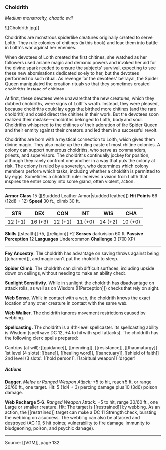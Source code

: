 ### Choldrith
_Medium monstrosity, chaotic evil_

![[Choldrith.jpg]]

Choldriths are monstrous spiderlike creatures originally created to serve Lolth. They rule colonies of chitines (in this book) and lead them into battle in Lolth's war against her enemies.

When devotees of Lolth created the first chitines, she watched as her followers used arcane magic and demonic powers and invoked her aid for the divine spark needed to ensure the subjects' survival, expecting to see these new abominations dedicated solely to her, but the devotees performed no such ritual. As revenge for the devotees' betrayal, the Spider Queen manipulated the creation rituals so that they sometimes created choldriths instead of chitines.

At first, these devotees were unaware that the new creatures, which they dubbed choldriths, were signs of Lolth's wrath. Instead, they were pleased, because choldriths could lay eggs that birthed more chitines (and the rare choldrith) and could direct the chitines in their work. But the devotees soon realized their mistake—choldriths belonged to Lolth, body and soul. Choldriths whispered to the chitines of their adoration of the Spider Queen and their enmity against their creators, and led them in a successful revolt.

Choldriths are born with a mystical connection to Lolth, which gives them divine magic. They also make up the ruling caste of most chitine colonies. A colony can support numerous choldriths, who serve as commanders, priests, and supervisors. The choldriths continually jockey for position, although they rarely confront one another in a way that puts the colony at risk. The colony is ruled by a sovereign, who determines which colony members perform which tasks, including whether a choldrith is permitted to lay eggs. Sometimes a choldrith ruler receives a vision from Lolth that inspires the entire colony into some grand, often violent, action.



---

**Armor Class** 15 ([[Studded Leather Armor|studded leather]])
**Hit Points** 66 (12d8 + 12)
**Speed** 30 ft., climb 30 ft.

| STR     | DEX     | CON     | INT     | WIS     | CHA     |
|---------|---------|---------|---------|---------|---------|
| 12 (+1) | 16 (+3) | 12 (+1) | 11 (+0) | 14 (+2) | 10 (+0) |

**Skills** [[stealth]] +5, [[religion]] +2
**Senses** darkvision 60 ft.
**Passive Perception** 12
**Languages** Undercommon
**Challenge** 3 (700 XP)

---

**Fey Ancestry**. The choldrith has advantage on saving throws against being [[charmed]], and magic can't put the choldrith to sleep.

**Spider Climb**. The choldrith can climb difficult surfaces, including upside down on ceilings, without needing to make an ability check.

**Sunlight Sensitivity**. While in sunlight, the choldrith has disadvantage on attack rolls, as well as on Wisdom ([[Perception]]) checks that rely on sight.

**Web Sense**. While in contact with a web, the choldrith knows the exact location of any other creature in contact with the same web.

**Web Walker**. The choldrith ignores movement restrictions caused by webbing.

**Spellcasting.** The choldrith is a 4th-level spellcaster. Its spellcasting ability is Wisdom (spell save DC 12, +4 to hit with spell attacks). The choldrith has the following cleric spells prepared:

Cantrips (at will): [[guidance]], [[mending]], [[resistance]], [[thaumaturgy]]
1st level (4 slots): [[bane]], [[healing word]], [[sanctuary]], [[shield of faith]]
2nd level (3 slots): [[hold person]], [[spiritual weapon]] (dagger)

##### Actions
**Dagger**. _Melee or Ranged Weapon Attack:_ +5 to hit, reach 5 ft. or range 20/60 ft., one target. Hit: 5 (1d4 + 3) piercing damage plus 10 (3d6) poison damage.

**Web Recharge 5-6**. _Ranged Weapon Attack:_ +5 to hit, range 30/60 ft., one Large or smaller creature. Hit: The target is [[restrained]] by webbing. As an action, the [[restrained]] target can make a DC 11 Strength check, bursting the webbing on a success. The webbing can also be attacked and destroyed (AC 10; 5 hit points; vulnerability to fire damage; immunity to bludgeoning, poison, and psychic damage).


---

Source: [[VGM]], page 132